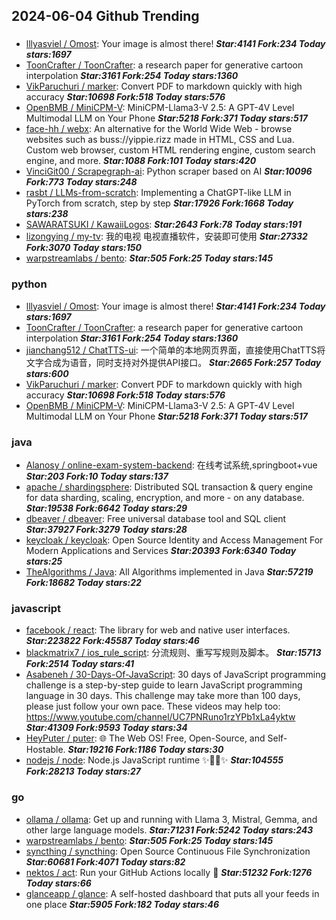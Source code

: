 ## 2024-06-04 Github Trending

### 
* [lllyasviel / Omost](https://github.com/lllyasviel/Omost): Your image is almost there! ***Star:4141 Fork:234 Today stars:1697***
* [ToonCrafter / ToonCrafter](https://github.com/ToonCrafter/ToonCrafter): a research paper for generative cartoon interpolation ***Star:3161 Fork:254 Today stars:1360***
* [VikParuchuri / marker](https://github.com/VikParuchuri/marker): Convert PDF to markdown quickly with high accuracy ***Star:10698 Fork:518 Today stars:576***
* [OpenBMB / MiniCPM-V](https://github.com/OpenBMB/MiniCPM-V): MiniCPM-Llama3-V 2.5: A GPT-4V Level Multimodal LLM on Your Phone ***Star:5218 Fork:371 Today stars:517***
* [face-hh / webx](https://github.com/face-hh/webx): An alternative for the World Wide Web - browse websites such as buss://yippie.rizz made in HTML, CSS and Lua. Custom web browser, custom HTML rendering engine, custom search engine, and more. ***Star:1088 Fork:101 Today stars:420***
* [VinciGit00 / Scrapegraph-ai](https://github.com/VinciGit00/Scrapegraph-ai): Python scraper based on AI ***Star:10096 Fork:773 Today stars:248***
* [rasbt / LLMs-from-scratch](https://github.com/rasbt/LLMs-from-scratch): Implementing a ChatGPT-like LLM in PyTorch from scratch, step by step ***Star:17926 Fork:1668 Today stars:238***
* [SAWARATSUKI / KawaiiLogos](https://github.com/SAWARATSUKI/KawaiiLogos):  ***Star:2643 Fork:78 Today stars:191***
* [lizongying / my-tv](https://github.com/lizongying/my-tv): 我的电视 电视直播软件，安装即可使用 ***Star:27332 Fork:3070 Today stars:150***
* [warpstreamlabs / bento](https://github.com/warpstreamlabs/bento):  ***Star:505 Fork:25 Today stars:145***

### python
* [lllyasviel / Omost](https://github.com/lllyasviel/Omost): Your image is almost there! ***Star:4141 Fork:234 Today stars:1697***
* [ToonCrafter / ToonCrafter](https://github.com/ToonCrafter/ToonCrafter): a research paper for generative cartoon interpolation ***Star:3161 Fork:254 Today stars:1360***
* [jianchang512 / ChatTTS-ui](https://github.com/jianchang512/ChatTTS-ui): 一个简单的本地网页界面，直接使用ChatTTS将文字合成为语音，同时支持对外提供API接口。 ***Star:2665 Fork:257 Today stars:600***
* [VikParuchuri / marker](https://github.com/VikParuchuri/marker): Convert PDF to markdown quickly with high accuracy ***Star:10698 Fork:518 Today stars:576***
* [OpenBMB / MiniCPM-V](https://github.com/OpenBMB/MiniCPM-V): MiniCPM-Llama3-V 2.5: A GPT-4V Level Multimodal LLM on Your Phone ***Star:5218 Fork:371 Today stars:517***

### java
* [Alanosy / online-exam-system-backend](https://github.com/Alanosy/online-exam-system-backend): 在线考试系统,springboot+vue ***Star:203 Fork:10 Today stars:137***
* [apache / shardingsphere](https://github.com/apache/shardingsphere): Distributed SQL transaction & query engine for data sharding, scaling, encryption, and more - on any database. ***Star:19538 Fork:6642 Today stars:29***
* [dbeaver / dbeaver](https://github.com/dbeaver/dbeaver): Free universal database tool and SQL client ***Star:37927 Fork:3279 Today stars:28***
* [keycloak / keycloak](https://github.com/keycloak/keycloak): Open Source Identity and Access Management For Modern Applications and Services ***Star:20393 Fork:6340 Today stars:25***
* [TheAlgorithms / Java](https://github.com/TheAlgorithms/Java): All Algorithms implemented in Java ***Star:57219 Fork:18682 Today stars:22***

### javascript
* [facebook / react](https://github.com/facebook/react): The library for web and native user interfaces. ***Star:223822 Fork:45587 Today stars:46***
* [blackmatrix7 / ios_rule_script](https://github.com/blackmatrix7/ios_rule_script): 分流规则、重写写规则及脚本。 ***Star:15713 Fork:2514 Today stars:41***
* [Asabeneh / 30-Days-Of-JavaScript](https://github.com/Asabeneh/30-Days-Of-JavaScript): 30 days of JavaScript programming challenge is a step-by-step guide to learn JavaScript programming language in 30 days. This challenge may take more than 100 days, please just follow your own pace. These videos may help too: https://www.youtube.com/channel/UC7PNRuno1rzYPb1xLa4yktw ***Star:41309 Fork:9593 Today stars:34***
* [HeyPuter / puter](https://github.com/HeyPuter/puter): 🌐 The Web OS! Free, Open-Source, and Self-Hostable. ***Star:19216 Fork:1186 Today stars:30***
* [nodejs / node](https://github.com/nodejs/node): Node.js JavaScript runtime ✨🐢🚀✨ ***Star:104555 Fork:28213 Today stars:27***

### go
* [ollama / ollama](https://github.com/ollama/ollama): Get up and running with Llama 3, Mistral, Gemma, and other large language models. ***Star:71231 Fork:5242 Today stars:243***
* [warpstreamlabs / bento](https://github.com/warpstreamlabs/bento):  ***Star:505 Fork:25 Today stars:145***
* [syncthing / syncthing](https://github.com/syncthing/syncthing): Open Source Continuous File Synchronization ***Star:60681 Fork:4071 Today stars:82***
* [nektos / act](https://github.com/nektos/act): Run your GitHub Actions locally 🚀 ***Star:51232 Fork:1276 Today stars:66***
* [glanceapp / glance](https://github.com/glanceapp/glance): A self-hosted dashboard that puts all your feeds in one place ***Star:5905 Fork:182 Today stars:46***
